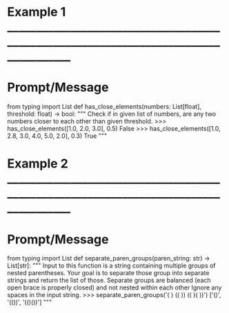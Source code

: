 
# Example 1 _____________________________________________________________________________________

# Prompt/Message

from typing import List   def has_close_elements(numbers: List[float], threshold: float) -> bool: """ Check if in given list of numbers, are any two numbers closer to each other than given threshold. >>> has_close_elements([1.0, 2.0, 3.0], 0.5) False >>> has_close_elements([1.0, 2.8, 3.0, 4.0, 5.0, 2.0], 0.3) True """


# Example 2 _____________________________________________________________________________________

# Prompt/Message

from typing import List   def separate_paren_groups(paren_string: str) -> List[str]: """ Input to this function is a string containing multiple groups of nested parentheses. Your goal is to separate those group into separate strings and return the list of those. Separate groups are balanced (each open brace is properly closed) and not nested within each other Ignore any spaces in the input string. >>> separate_paren_groups('( ) (( )) (( )( ))') ['()', '(())', '(()())'] """



